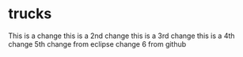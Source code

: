# trucks
This is a change
this is a 2nd change
this is a 3rd change
this is a 4th change
5th change from eclipse
change 6 from github
